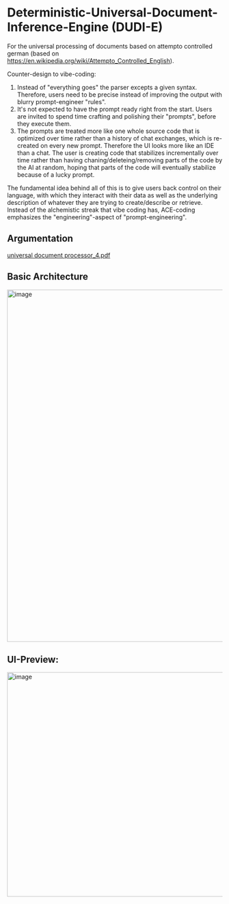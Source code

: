 # Deterministic-Universal-Document-Inference-Engine (DUDI-E)

 For the universal processing of documents based on attempto controlled german (based on https://en.wikipedia.org/wiki/Attempto_Controlled_English).

Counter-design to vibe-coding:

1. Instead of "everything goes" the parser excepts a given syntax. Therefore, users need to be precise instead of improving the output with blurry prompt-engineer "rules".
2. It's not expected to have the prompt ready right from the start. Users are invited to spend time crafting and polishing their "prompts", before they execute them.
3. The prompts are treated more like one whole source code that is optimized over time rather than a history of chat exchanges, which is re-created on every new prompt. Therefore the UI looks more like an IDE than a chat. The user is creating code that stabilizes incrementally over time rather than having chaning/deleteing/removing parts of the code by the AI at random, hoping that parts of the code will eventually stabilize because of a lucky prompt.

The fundamental idea behind all of this is to give users back control on their language, with which they interact with their data as well as the underlying description of whatever they are trying to create/describe or retrieve. Instead of the alchemistic streak that vibe coding has, ACE-coding emphasizes the "engineering"-aspect of "prompt-engineering".

## Argumentation

[universal document processor_4.pdf](https://github.com/user-attachments/files/21687879/universal.document.processor_4.pdf)

## Basic Architecture

<img width="1542" height="822" alt="image" src="https://github.com/user-attachments/assets/1ec0c20d-1366-4ccd-93ef-6fc47a97dfe9" />

## UI-Preview:

<img width="1536" height="524" alt="image" src="https://github.com/user-attachments/assets/826e2e0e-dbd0-4275-9b70-5b9e19e54ca6" />
